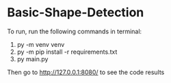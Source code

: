 # Basic-Shape-Detection
To run, run the following commands in terminal:

1. py -m venv venv
2. py -m pip install -r requirements.txt
3. py main.py

Then go to http://127.0.0.1:8080/ to see the code results
